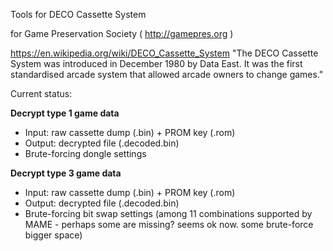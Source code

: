 Tools for DECO Cassette System

for Game Preservation Society ( http://gamepres.org )

https://en.wikipedia.org/wiki/DECO_Cassette_System
"The DECO Cassette System was introduced in December 1980 by Data East. It was the first standardised arcade system that allowed arcade owners to change games."

Current status:

**Decrypt type 1 game data**
- Input: raw cassette dump (.bin) + PROM key (.rom)
- Output: decrypted file (.decoded.bin)
- Brute-forcing dongle settings

**Decrypt type 3 game data**
- Input: raw cassette dump (.bin) + PROM key (.rom)
- Output: decrypted file (.decoded.bin)
- Brute-forcing bit swap settings (among 11 combinations supported by MAME - perhaps some are missing? seems ok now. some brute-force bigger space)


